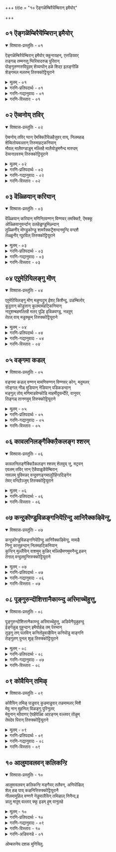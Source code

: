 +++
title = "१० ऎङ्गळॆम्बिरैयॆम्बिरान् इमैयोर्"

+++


## ०१ ऎङ्गळॆम्बिरैयॆम्बिरान् इमैयोर्

<details open><summary>विश्वास-प्रस्तुतिः - ०१</summary>

ऎङ्गळॆम्बिरैयॆम्बिरान् इमैयोर् क्कूनायहन्, एत्तडियवर्  
तङ्गळ् तम्मनत्तु प्पिरियादरुळ् पुरिवान्  
पॊङ्गुतण्णरुविपुदम् शॆय्यप्पॊन् हळे शिदऱ इलङ्गॊळि  
शॆङ्गमल मलरुम् तिरुक्कोट्टियूराने
</details>

<details><summary>मूलम् - ०१</summary>

ऎङ्गळॆम्बिरैयॆम्बिरान् इमैयोर् क्कूनायहन्, एत्तडियवर्  
तङ्गळ् तम्मनत्तु प्पिरियादरुळ् पुरिवान्  
पॊङ्गुतण्णरुविपुदम् शॆय्यप्पॊन् हळे शिदऱ इलङ्गॊळि  
शॆङ्गमल मलरुम् तिरुक्कोट्टियूराने
</details>

<details><summary>गरणि-प्रतिपदार्थः - ०१</summary>

ऎङ्गळ्=नम्म, ऎम् इऱै=नम्मवने आद ऒडॆयनू, ऎम् पिरान्=नम्म सर्वेश्वरनू, इमैयोर् क्कू=नित्यसूरिगळिगॆ, नायहन्=नायकनू, एत्तु=स्तुतिसि, \(स्तुतिसुव\), अडियवर् =भक्तर, तङ्गळ् तम्=तम्म तम्म\(अवरवर\), मनत्तु=मनदल्लि, पिरियादु=अगलदन्तॆ इरुवन्तॆ, अरुळ् पुरिवान्=कृपॆमाडुववनू, पॊङ्गु=उक्कि हरियुव, तण्=तम्पाद, अरुवि=बॆट्टद हॊळॆगळु, पुदम् शॆय्य=अद्भुतवन्नु माडुव हागॆ, पॊन् हळे=हॊन्नुगळन्ने\(हॊन्नन्ने\), शिदऱ=ऎरॆचलु, इलङ्गु=हॊळॆयुव, ऒळि=तेजस्सुळ्ळ, शॆम्=कॆम्पु, कमलम्=कमलवु, मलरुम्=अरळुव, तिरुक्कोट्टियूराने=तिरुक्कोट्टियूरिन स्वामिये.
</details>

<details><summary>गरणि-गद्यानुवादः - ०१</summary>

नम्म आत्मीयनाद ऒडॆयनू\(स्वामियू\), नम्म सर्वॆश्वरनू, नित्यसूरिगळ नायकनू, स्तुतिसुव भक्तरिगॆ अवरवर मनदल्लि अगलदन्तॆ इरुवॆनॆन्दु कृपॆमाडुववनू, उक्कि हरियुव तम्पाद बॆट्टद हॊळॆगळु अद्भुतवन्ने माडुव हागॆ हॊन्ननु ऎरचुव हागॆ हॊळॆयुव तेजस्सन्नुळ्ळ कॆन्दावरॆय अरळुत्तिरुवम्थ तिरुक्कोट्टियूरिन स्वामिये.\(१\)
</details>

<details><summary>गरणि-विस्तारः - ०१</summary>

तिरुमालिरुञ्जोलै क्षेत्रदिम्द आऴ्वाररीग तिरुक्कोट्टियूरु ऎम्ब मत्तॊन्दु पुण्यक्षेत्रक्कॆ बन्दिद्दारॆ. अल्लि नॆलसिरुव सौम्यनारायण स्वामिय सनिधियन्नु कुरित पाशुरगळिल्लिवॆ-

आऴ्वाररु हेळुत्तारॆ- तिरुक्कोट्टियूरिनल्लि नॆलसिरुव स्वामिये नम्मॆल्लरिगू अत्यन्त प्रियतमनादवनु. नम्मॆल्लर ऒडॆयनु. नित्यसूरिगळिगू ऒडॆयनु. अवनन्नु ऎडॆबिडदॆ स्तुतिसुव भक्तर मनदल्लि नॆलॆनिन्तिरुववनु. उक्किहरियुव बॆट्टद हॊळॆगळल्लि चिन्नवन्ने उक्किसि,ऎरचि, बॆळगिसुवुदो ऎम्बन्तॆ कॆन्दावरॆय हूगळु अरळि प्रकाशमानवागि शोभिसुत्तिरुव तिरुक्कोट्टियूरिन स्वामियन्नु नावु स्तुतिसि, नमस्करिसोण.
</details>


## ०२ ऎव्वनोय् तविर्

<details open><summary>विश्वास-प्रस्तुतिः - ०२</summary>

ऎव्वनोय् तविर् प्पान् ऎमक्किऱैयिन्नहैत्तुवर् वाय्, निलमहळ्  
शॆव्वितोयवल्लान् तिरुमाहट्कनियान्  
मौवल् मालैवण्डाडुम् मल्लिहै मालैयोडुमणैन्द मारुदम्  
दॆय्वनाऱवरुम् तिरुक्कोट्टियूराने
</details>

<details><summary>मूलम् - ०२</summary>

ऎव्वनोय् तविर् प्पान् ऎमक्किऱैयिन्नहैत्तुवर् वाय्, निलमहळ्  
शॆव्वितोयवल्लान् तिरुमाहट्कनियान्  
मौवल् मालैवण्डाडुम् मल्लिहै मालैयोडुमणैन्द मारुदम्  
दॆय्वनाऱवरुम् तिरुक्कोट्टियूराने
</details>

<details><summary>गरणि-प्रतिपदार्थः - ०२</summary>

ऎव्वम्=अधोगतियन्नू, मेय्=दुःख, सङ्कटगळन्नु, तविर् प्पान्=तप्पिसुववनू, ऎमक्कू-नमगॆ, इऱै=स्वामियादवनू, इन्=इनिदाद, नहै=नगॆयन्नू, तुवर् वाय्=चॆन्दुटिगळन्नू उळ, निलमहळ्=भूदेविय, शॆव्वि=सॊबगन्नु, तोयवल्लान्=अनुभविसबल्लवनू, तिरुमहट्कु=श्रीदेविगॆ, इनियान्=प्रियतमनू, वण्डु आडुम्=दुम्बिगळु मुसुरिरुव, मौवल् मालै मल्लिहै मालैयोडुम्=बगॆबगॆय मल्लिगॆय हारगळन्नु

अणैन्द=धरिसिद, मारुदम्=तङ्गाळियु, दॆय्वम्=दिव्यवागि, नाऱ=परिमळिसुत्ता, वरुम्=बरुवन्थ, तिरुक्कोट्टियूराने=तिरुक्कोट्टियूरिनल्लि नॆलसिरुववने.
</details>

<details><summary>गरणि-गद्यानुवादः - ०२</summary>

अधोगतियन्नु भयसङ्कटगळन्नू तप्पिसुववनू, नमगॆ स्वामियागिरुववनू, इनिदाद नगॆयन्नू चॆन्दुटिगळन्नू उळ्ळ भूदेविय सॊबगन्नु अनुभविसबल्लवनू, श्रीदेविगॆ प्रियतमनू, दुम्बिगळु मुसुरुवन्थ बगॆबगॆय मल्लिगॆय हारगळन्नु धरिसि, तङ्गाळियु परिमळिसुत्ता, बरुवन्थ तिरुक्कोट्टियूरिनल्लि नॆलसिरुववने.\(२\)
</details>

<details><summary>गरणि-विस्तारः - ०२</summary>

“ऎव्वम्”ऎम्बुदक्कॆ “सङ्कट, अधःपतन, आत्मगौरव, वञ्चनॆ”ऎन्दॆल्ल अर्थ बरुत्तदॆ.

“नोय्”-ऎम्बुदक्कॆ “व्याधि,सङ्कट, यातनॆ, भय, पाप”ऎन्दॆल्ल अर्थ बरुत्तदॆ.

“ऎव्वनोय् तविर् प्पान्”- “अधोगतियन्नू, भयसङ्कटगळन्नू तप्पिसुववनु”-चेतननल्लि इन्द्रियगळु आशॆयन्नु हुट्टिसुत्तवॆ. अवनन्नु वञ्चिसुत्तवॆ. दुःख,सङ्कटगळल्लि तॊडगिसुत्तवॆ. संसारद बन्धनदल्लि तॊडगिसुत्तवॆ. \(अवनन्नु\)पापकार्यगळल्लि तॊडगिसुत्तवॆ. संसारवॆम्ब व्याधियिन्द नरळुत्ता अवनु मरणक्कू नरकयातनॆय भयक्कू तुत्तागुत्तानॆ. जॊतॆगॆ लॆक्कविल्लदष्टु हुट्टुसावुगळ सुळियल्लिबिद्दु तॊळलुत्तानॆ. ई अधोगतियन्नू ,भय सङ्कटगळन्नू दूरमाडुवुदॆन्दरॆ सर्वेश्वरनाद भगवन्तन आश्रयवॊन्दे. अवन् कृपॆयिन्द हुट्टु-सावुगळू, नरकयातनॆयू तप्पुवुदु. अवनु अमरनागुवनु. नित्यानन्द सुखवन्ननुभविसुवनु.

भगवन्तनिगॆ श्रीदेवि भूदेविगळु नित्यानुपायिनियरु. परिपूर्ण दयास्वरूपळे श्रीदेवि. सम्पूर्ण क्षमास्वरूपळु भूदेवि. इवरिब्बरू कूडि आश्रितनाद चेतनन पापगळन्नॆल्ल क्षमिसबेकॆन्दू, अवनल्लि कृपॆदोरि अवनन्नुद्धरिसबेकॆन्दू चेतनन परवागि भगवन्तनन्नु बेडिकॊळ्ळुत्तारॆ. अवर बेडिकॆयन्नु अङ्गीकरिसुत्ता, परम कारुणिकनाद स्वामियु चेतननन्नु उद्धरिसुत्तानॆ.

आऴ्वाररु हेळुत्तारॆ- तिरुक्कोट्टियूरिनल्लि श्रीदेवि भूदेविगळ सहितनागि सर्वेश्वरनाद भगवन्तनु नॆलसिद्दानॆ. दुम्बिगळु मुसुरुत्तिरुव

परिमळवन्नु सूसुव बगॆबगॆय मल्लिगॆय हारगळन्नु स्वामियु धरिसिद्दानॆ. हारगळ दिव्यपरिमळवन्नु तङ्गाळियु ऎल्ल कडॆगू हरडि, भक्तरन्नॆल्ला आकर्षिसुत्तदॆ. नावु भगवन्तन तिरुवडिगळन्नाश्रयिसि,संसारवॆम्ब रोगद भयसङ्कटगळिन्द मुक्तरागोण.
</details>


## ०३ वॆळ्ळियान् करियान्

<details open><summary>विश्वास-प्रस्तुतिः - ०३</summary>

वॆळ्ळियान् करियान् मणिनिऱवण्णन् विण्णवर् तमक्किऱै, ऎमक्कू  
ऒळ्ळियानुयर्न्दान् उलहॆळुण्डुमिऴ्न्दान्  
तुळ्ळिनीर् मॊण्डुकॊण्डु शामरैक्कट्रैशन्दनमुन्दि वन्दशै  
तॆळ्ळुनीर् प्पुऱविल् तिरुक्कोट्टियूराने
</details>

<details><summary>मूलम् - ०३</summary>

वॆळ्ळियान् करियान् मणिनिऱवण्णन् विण्णवर् तमक्किऱै, ऎमक्कू  
ऒळ्ळियानुयर्न्दान् उलहॆळुण्डुमिऴ्न्दान्  
तुळ्ळिनीर् मॊण्डुकॊण्डु शामरैक्कट्रैशन्दनमुन्दि वन्दशै  
तॆळ्ळुनीर् प्पुऱविल् तिरुक्कोट्टियूराने
</details>

<details><summary>गरणि-प्रतिपदार्थः - ०३</summary>

वॆळ्ळियान्=शुद्धवाद बिळिय बण्णदवनू, करियान्=करिय बण्णदवनू, मणिनिऱम् वण्णन्=इन्द्रनीलमणिय बण्णदवनू, विण्णवर् तमक्कू=नित्यसूरिगळिगॆ, इऱै=ऒडॆयनू, ऎमक्कू=नमगॆल्ल, ऒळ्ळियान्=ऒळ्ळॆयवनू\(उपकारियू\), उयर्न्दान्=ऎल्लरिगिन्तलू हिरियवनू \(श्रेष्ठनू\), उलहु एऴुम्=एळुलोकगळन्नू, उण्डु=नुङ्गि, उमिऴ्न्दान्=उगुळिदवनू, तुळ्ळुनीर्-नुग्गिबरुव अलॆगळिम्द, मॊण्डुकॊण्डु=तुम्बिकॊण्डु, शामरैकट्रै=चामरद कट्टुगळन्नू, शन्दनम्=गन्धद मरगळन्नू, उन्दि=तळ्ळिकॊण्डु, वन्दु=बन्दु, अशै=हरियुव, तॆळ्ळुनीर्=तिळियाद नीरिन, पुऱविल्=प्रदेशदल्लिरुव, तिरुक्कोट्टियूराने=तिरुक्कोट्टियूरिनल्लिरुव स्वामिये.
</details>

<details><summary>गरणि-गद्यानुवादः - ०३</summary>

शुद्धवाद बिळिय बण्णदवनू, करिय बण्णदवनू, इन्द्रनीलमणिय बण्णदवनू नित्यसूरिगळ ऒडॆयनू, नम्मॆल्लर ऒळ्ळॆयवनू\(उपकारियू\) ऎल्लरिगिन्तलू हिरियनू\(श्रेष्ठनू\) एळुलोकगळन्नू उण्डु उगुळिदवनू, नुग्गिबरुव अलॆगळिन्द चामरद कट्टुगळन्नू श्रीगन्धद मरगळन्नू तुम्बिकॊण्डु, तळ्ळिकॊण्डु बरुव तिळिनीरिन प्रवाहगळ प्रदेशदल्लिरुव तिरुक्कोट्टियूरिनल्लि नॆलसिरुव स्वामिये.\(३\)
</details>

<details><summary>गरणि-विस्तारः - ०३</summary>

ऒन्दॊन्दु युगदल्लियू भगवन्तनु आया युगक्कॆ तक्कन्तॆ ऒन्दॊन्दु बण्णदल्लि काणिसिकॊळ्ळुत्तानॆन्दु स्वामियन्नु वर्णिसुत्तारॆ. कृतयुगदल्लि स्वामिगॆ परिशुद्धवाद बिळियबण्णवन्तॆ. त्रेतायुगदल्लि स्वल्प हळदिमिश्रितवाद बिळुपन्तॆ. द्वापरदल्लि स्वामियु इन्द्रनीलमणिय बण्णवन्नु होलुवनन्तॆ. कलियुगदल्लि स्वामिय बण्ण अच्चकप्पन्तॆ. आऴ्वाररु इदन्नु मुन्दिट्टुकॊण्डु स्वामियन्नु इल्लि वर्णिसुत्तिद्दारॆ.

आऴ्वाररु हेळुत्तारॆ- इडिय ब्रह्माण्डक्के नायकनागिरुव स्वामि परमपदवासिगळाद अमररिगू नायकने. अवनु सर्वेश्वरनु स्थितिकर्तनागिरुव अवनु लयकर्तनू सृष्टिकर्तनू आगुत्तानॆ. आश्रयिसुव भक्तरिगॆ बहळ ऒळ्ळॆयवनु स्वामि. अवने ईग तिरुक्कोट्टियूरल्लि नॆलसिद्दानॆ. नावु अवनन्नु आश्रयिसि उद्धारगॊळ्ळोण.
</details>


## ०४ एऱुमेऱियिलङ्गु मॊण्

<details open><summary>विश्वास-प्रस्तुतिः - ०४</summary>

एऱुमेऱियिलङ्गु मॊण् मऴुप्पट्रुम् ईशऱ् किशैन्दु, उडम्बिलोर्  
कूऱुतान् कॊडुत्तान् कुलमामहट्किनियान्  
नाऱुशम्बहमल्लिहै मलर् पुल्हि इन्निळवण्डु, नन्नऱुम्  
तेऱल् वाय् मडुक्कूम् तिरुक्कोट्टियूराने
</details>

<details><summary>मूलम् - ०४</summary>

एऱुमेऱियिलङ्गु मॊण् मऴुप्पट्रुम् ईशऱ् किशैन्दु, उडम्बिलोर्  
कूऱुतान् कॊडुत्तान् कुलमामहट्किनियान्  
नाऱुशम्बहमल्लिहै मलर् पुल्हि इन्निळवण्डु, नन्नऱुम्  
तेऱल् वाय् मडुक्कूम् तिरुक्कोट्टियूराने
</details>

<details><summary>गरणि-प्रतिपदार्थः - ०४</summary>

एऱु=ऎत्तन्नु, एऱि=हत्तिकॊण्डु, इलङ्गुम्=प्रकाशिसुव, ऒण्=अपूर्ववाद,साटियिल्लद, मऴुप्पट्रुम्=गण्डुगॊडलियन्नु हिडिदिरुव

ईशऱ् कु=ईश्वरनिगॆ, इशैन्दु=करुणिसि, उडम्बिल्=तन्न देहदल्लि, ओर्=ऒन्दु, कूऱु=भागवन्नु, तान्=तानु, कॊडुत्तान्=कॊट्टवनू, कुलम्=श्रेष्ठळाद, मामहट्कु=लक्ष्मीदेविगॆ, इनियान्=प्रियनादवनू, नाऱु=परिमळिसुव, शम्बहम्=सम्पगॆ, मल्लिहै=मल्लिगॆ, मलर्=हूगळन्नु, पुल्हि=सवरिकॊण्डु, इन्=इनिदाद, इळवण्डु=ऎळॆय\(यौवनद\)दुम्बि, नल्=श्रेष्ठवाद, नऱुम्=सुवासनॆय, तेऱल्=जेनिनल्लि, वाय् मडुक्कुम्=बायि हच्चुव, तिरुक्कोट्टियूराने=तिरुक्कोट्टियूरिनल्लि नॆलसिरुववने.
</details>

<details><summary>गरणि-गद्यानुवादः - ०४</summary>

ऎत्तन्नेरि प्रकाशिसुव अपूर्ववाद \(साटियिल्लद\) गण्डुगॊडलियन्नु हिडिदिरुव ईश्वर\(शिव\)निगॆ करुणिसि, तन्न देहदल्लि ऒन्दुभागवन्नु\(तानु\) कॊट्टवनू, श्रेष्ठळाद लक्ष्मीदेविगॆ प्रियनादवनू, परिमळिसुव सम्पगॆ मल्लिगॆ हूगळन्नु सवरिकॊण्डु इनिदाद ऎळॆय \(यौवनद\) दुम्बिगळु उत्तमवाद सुवासनॆय जेनिगॆ बायन्नु हच्चुव तिरुक्कोट्टियूरिनल्लि नॆलसिरुववने.\(४\)
</details>

<details><summary>गरणि-विस्तारः - ०४</summary>

शिवनिगॆ ब्रह्महत्यादोष बन्तु. अवनु अदर परिहारक्कागि मूरुलोकगळल्लू अलॆदु बेडिदनु. कडॆगॆ श्रीमन्नारायणनु अवनल्लि करुणिसिदनु. तन्न देहदिन्द रक्तवन्नु हरिसि, शिवनन्नु आ ब्रह्महत्यादोषदिन्द पारुमाडिदनु.

आऴ्वाररु हेळुत्तारॆ- नन्दिवाहननाद शिवनिगॆ तन्न देहद ऒन्दु भागवन्नु कॊट्टु करुणिसिदवनू, दयास्वरूपळू सम्पत्करियू आद श्रीदेविगॆ ऒडॆयनू ईग सम्पिगॆ मल्लिगॆ हूगळ परिमळदिन्दलू अवुगळिन्द हॊरडुव जेनिगॆ मुसुरिकॊण्डिरुव दुम्बिगळ सॊबगिनिन्दलू कूडिरुव तिरुक्कोट्टियूरिनल्लिये नॆलसिद्दानॆ. नावु अवन तिरुवडिगळन्नाश्रयिसि, उद्धारगॊळ्ळोण.
</details>


## ०५ वङ्गमा कडल्

<details open><summary>विश्वास-प्रस्तुतिः - ०५</summary>

वङ्गमा कडल् वण्णन् मामणिवण्णन् विण्णवर् कोन्, मदुमलर्  
त्तॊङ्गल् नीळ् मुडियान् नॆडियान् पडिकडन्दान्  
मङ्गुल् तोय् मणिमाडवॆण्कॊडि माहमीदुयर्न्देऱि, वानुयर्  
तिङ्गळ् तानणवुम् तिरुक्कोट्टियूराने
</details>

<details><summary>मूलम् - ०५</summary>

वङ्गमा कडल् वण्णन् मामणिवण्णन् विण्णवर् कोन्, मदुमलर्  
त्तॊङ्गल् नीळ् मुडियान् नॆडियान् पडिकडन्दान्  
मङ्गुल् तोय् मणिमाडवॆण्कॊडि माहमीदुयर्न्देऱि, वानुयर्  
तिङ्गळ् तानणवुम् तिरुक्कोट्टियूराने
</details>

<details><summary>गरणि-प्रतिपदार्थः - ०५</summary>

वङ्गम्=अलॆगळु तुम्बिरुव, माकडल्=विस्तारवाद कडलिन, वण्णन्=बण्णदवनू, मामणिवण्णन्=इन्द्रनीलमणिय बण्णदवनू, विण्णवर् कोन्-=नित्यसूरिगळ ऒडॆयनू, मदु=जेनु तुम्बिरुव, मलर्=हूगळ, तॊङ्गल्=हारवन्नू, नीळ्=ऎत्तरवाद, मुडियान्=किरीटवुळ्ळवनू, नॆडियान्=सर्वोत्कृष्ठनू, पडि कडन्दान्=भूमियन्नु अळॆदुकॊण्डवनू, मङ्गुल् तोय्=मोडगळन्नु मुट्टुव, मणिमाडम्=रत्नमयवाद उप्परिगॆगळ, वॆण्कॊडि=बिळिय ध्वजगळु, माहम् मीदु=आकाशद मेलॆ, उयर्न्दु=ऎत्तरवागि, एऱि=एरि, वान्=आकाशदल्लि, उयर्=ऎत्तरदल्लिरुव, तिङ्गळ् तान्=चन्द्रनन्नु, अणवुम्=स्पर्शिसुव, तिरुक्कोट्टियूराने=तिरुक्कोट्टियूरिनल्लिरुववने.
</details>

<details><summary>गरणि-गद्यानुवादः - ०५</summary>

दॊड्डदॊड्ड अलॆगळु तुम्बिरुव विस्तारवाद कडलिन बण्णदवनू इन्द्रनीलमणिय बण्णदवनू, नित्यसूरिगळ ऒडॆयनू, जेनुतुम्बिरुव हूगळ हारवन्नू, ऎत्तरवाद किरीटवन्नू धरिसिरुववनू, सर्वोत्कृष्ठनू, भूमियन्नु अळॆदुकॊण्डवनू, मोडगळन्नु मुट्टुवन्थ रत्नमयवाद उप्परिगॆगळ मेलण बिळिय ध्वजगळु आकाशदल्लि ऎत्तरक्कॆ एरि, गगगनदल्लि बहळ ऎत्तरदल्लिरुव चन्द्रनन्नु स्पर्शिसुवन्थ तिरुक्कोट्टियूरिनल्लि नॆलसिरुववने.\(५\)
</details>

<details><summary>गरणि-विस्तारः - ०५</summary>

दॊड्डदॊड्ड अलॆगळु निरन्तरवागि तुम्बिरुव बलुदॊड्ड कडलिन बण्णवॆन्दरॆ, थळथळिसुव हॊळपु बण्ण. भगवन्तन रूपद हॊळपन्नु ई होलिकॆ निजवागियू सूचिसुवुदे? ऎनिसुत्तदॆ.

वामननागिद्द भगवन्तनु त्रिविक्रमनागि बॆळॆदनष्टॆ. आग स्वामियु तन्न ऒन्दु हॆज्जॆयिन्द भूमियन्नॆल्ला आवरिसि, अळॆदुकॊण्डनु ऎम्बुदु इल्लि अद्भुतवाद विषय.
</details>


## ०६ कावलनिलङ्गैक्किऱैकलङ्ग श्शरम्

<details open><summary>विश्वास-प्रस्तुतिः - ०६</summary>

कावलनिलङ्गैक्किऱैकलङ्ग श्शरम् शॆलवुय् त्तु, मट्रवन्  
एवलम् तविर् त्तान् ऎन्नैयाळुडैयॆम्बिरान्  
नावलम् पुविमन्नर् वन्दुवणङ्गमालुऱैहिन्ऱदिङ्गॆन  
तेवर् वन्दिऱैञ्जुम् तिरुक्कोट्टियूराने
</details>

<details><summary>मूलम् - ०६</summary>

कावलनिलङ्गैक्किऱैकलङ्ग श्शरम् शॆलवुय् त्तु, मट्रवन्  
एवलम् तविर् त्तान् ऎन्नैयाळुडैयॆम्बिरान्  
नावलम् पुविमन्नर् वन्दुवणङ्गमालुऱैहिन्ऱदिङ्गॆन  
तेवर् वन्दिऱैञ्जुम् तिरुक्कोट्टियूराने
</details>

<details><summary>गरणि-प्रतिपदार्थः - ०६</summary>

कावलन्=”जगद्रक्षकनु”ऎन्दुकॊण्डिद्द, इलङ्गैक्कू=लङ्कॆगॆ, इऱै=ऒडॆयनु, कलङ्ग-कलकि होगुवन्तॆ, शरम्=बाणवन्नु, शॆल उय् त्तु=प्रयोगिसि, मट्रु=मत्तु, अवन्=अवन, एवलम्-अनुचरननु, तविर् त्तान्=तप्पिसिदवनू\(रक्षिसिदवनू\), ऎन्नै=नन्नन्नु, आळ् उडै=पादसेवकनन्नागि माडिकॊण्ड, ऎम्बिरान्=नम्म स्वामियन्नु, नावलम् बुवि=जम्बूद्वीपद, मन्नर्=राजरु, वन्दु=बन्दु, वणङ्ग=नमस्करिसलु, माल्=सर्वेश्वरनु, उऱैहिन्ऱदु=नॆलसिरुवुदु, इङ्गे=इल्लिये, ऎन=ऎन्नुवन्तॆ, तेवर्=ब्रह्मादिदेवतॆगळु, वन्दु=बन्दु, इऱैञ्जुम्=स्तुतिसुव, तिरुक्कोट्टियूराने=तिरुक्कोट्टियूरिनल्लि नॆलसिरुववने.
</details>

<details><summary>गरणि-विस्तारः - ०६</summary>

“नाने जगद्रक्षकनु” ऎन्दुकॊण्डिद्द लङ्कॆगॆ ऒडॆयनु कलकि होगुवन्तॆ बाणवन्नु प्रयोगिसिदवनू, मत्तु अवन अनुचरनन्नु रक्षिसिदवनू, नन्नन्नु तन्न पादसेवकनन्नागि माडिकॊण्डव नम्म स्वामियू, जम्बूद्वीपद राजरु बन्दु नमस्करिसलु सर्वेश्वरनु

नॆलसिरुवुदु इल्लिये ऎन्नुवन्तॆ ब्रह्मादिदेवतॆगळु बन्दु स्तुतिसुव तिरुक्कोट्टियूरिनल्लि नॆलसिरुववने.\(६\)

आऴ्वाररु हेळुत्तारॆ- भगवन्तनु दुष्टशिक्षकनॆन्दू शिष्टरक्षकनॆन्दू हॆसरुगॊण्डवनु. अदक्कॆ ऒन्दु निदर्शनवन्नु कॊडबहुदु. हिन्दॆ, तानु अजेयनॆन्दू साटियिल्लद पराक्रमियॆन्दू मूरुलोकगळन्नू जयिसिबीगुत्तिद्द दुष्टरावणासुरनन्नु भगवन्तनु श्रीरामनाहि \(सामान्य मानवनागि\) अवतरिसि तन्न बिल्लुबाणगळिन्दले अवनन्नु कॊन्दुहाकिदनु.अवन तम्मनू अनुचरनू आगिद्द विभीषणनन्नु अवन सद्गुणगळिगागि मन्निसि, अवनिगॆ लङ्कॆय राज्यवन्नु कट्टिदनु. करुणामूर्तियाद आ स्वामिये ईग तिरुक्कोट्टियूरिनल्लि भक्तर उद्धारक्कागिये बन्दु नॆलसिद्दानॆ. भरतखण्डद राजरु मात्रवल्लदॆ जम्बूद्वीपद राजरॆल्लरू अल्लिगॆ बन्दु स्वामिय सेवॆ माडुत्तारॆ. इदन्नरितु ब्रह्मादि देवतॆगळू सह अल्लिगॆ बन्दु स्वामियन्नु स्तुतिसुत्तारॆ. नावू सह अल्लिगॆ होगोण स्वामियन्नाश्रयिसोण. उद्धारवागोण.
</details>


## ०७ कन्ऱुकॊण्डुविळङ्गनियॆऱिन्दु आनिरैक्कऴिवॆन्ऱु,

<details open><summary>विश्वास-प्रस्तुतिः - ०७</summary>

कन्ऱुकॊण्डुविळङ्गनियॆऱिन्दु आनिरैक्कऴिवॆन्ऱु, मामऴै  
निन्ऱु कात्तुहन्दान् निलमहट्किनियान्  
कुन्ऱिन् मुल्लैयिन् वाशमुम् कुळिर् मल्लिहैमणमुमनैन्दु,इळन्  
तॆन्ऱल् वन्दुलवुन्तिरुक्कोट्टियूराने
</details>

<details><summary>मूलम् - ०७</summary>

कन्ऱुकॊण्डुविळङ्गनियॆऱिन्दु आनिरैक्कऴिवॆन्ऱु, मामऴै  
निन्ऱु कात्तुहन्दान् निलमहट्किनियान्  
कुन्ऱिन् मुल्लैयिन् वाशमुम् कुळिर् मल्लिहैमणमुमनैन्दु,इळन्  
तॆन्ऱल् वन्दुलवुन्तिरुक्कोट्टियूराने
</details>

<details><summary>गरणि-प्रतिपदार्थः - ०७</summary>

कन्ऱुकॊण्डु=करुवन्नॆत्तिकॊण्डु, विळङ्गनि=बेलद हण्णुगळिगॆ, ऎऱिन्दु=ऎसॆदु,\(ऎसॆदवनू\), आ निरैक्कू=दनकरुगळिगॆ\(मन्दॆगॆ\),अळिवु ऎन्ऱु=अळिवु ऎन्दु, मामऱैनिन्ऱु=भारिमळॆयिन्द, कात्तु=रक्षिसि, उहन्दान्=हर्षिसिदवनू, कुन्ऱिन् मुल्लैयिन्=बॆट्टद मल्लिगॆय, वाशमुम्=परिमळवन्नू, कुळिर् मल्लिहै=तम्पाद मल्लिगॆय, मणमुम्=सुवासनॆयन्नू, अनैन्दु=हॊत्तु, इळम् तॆन्ऱिल्=मृदुवाद तॆङ्कण गाळियु, वन्दु=बन्दु, उलवुम्=सञ्चरिसुव\(अलॆदाडुव\), तिरुक्कोट्टियूराने=तिरुक्कोट्टियूरिन स्वामिये.
</details>

<details><summary>गरणि-गद्यानुवादः - ०६</summary>

करुवन्नॆत्तिकॊण्डु बेलद हण्णुगळिगॆ ऎसॆदवनू, दनकरुगळ मन्दॆगॆ अळिवुण्टागुवुदल्ल ऎन्दु अवुगळन्नु बिरुसु मळॆयिन्द रक्षिसि हर्षिसिदवनू, बॆट्टद मल्लिगॆय परिमळवन्नु तम्पाद मल्लिगॆय सुगन्धवन्नू हित्तु मृदुवाद तॆङ्कण गाळियु बन्दु अलॆदाडुवन्थ तिरुक्कोट्टियूरिनल्लि नॆलसिरुववने.\(७\)
</details>

<details><summary>गरणि-विस्तारः - ०७</summary>

आऴ्वाररु हेळुत्तारॆ- बालकृष्णनागि भगवन्तनु दनकरुगळ हिन्दॆ काडिगॆ होगुत्तिद्दाग, ऒन्दु दिन, अवनन्नु वञ्चिसि कॊल्लबेकॆन्दु करुवागि बन्द वत्सासुरनन्नु, अदे कॆलसक्कागि बेलद मरवागि बॆळॆदुनिन्तिद्द कपित्थासुरन मेलक्कॆ बीसि ऎसॆदु इब्बरन्नू कॊन्दु हाकिदनु. नन्दगोकुलद मेलॆ कडुकोपगॊण्डु देवेन्द्रनु अदर मेलॆ बहळ बलवाद मळॆयन्नु सुरिसिदाग, बालकृष्णनु दनकरुगळ मेलण करुणॆयिन्द गोवर्धन गिरियन्ने ऎत्ति, कॊडॆयन्तॆ हिडिदु, अदरडियल्लि गोवळरन्नू गोवुगळन्नू रक्षिसिदनु. मॊल्लॆमल्लिगॆ हूगळ सुगन्धवन्नु हॊत्तु हितवाद तॆङ्कणगाळियु सुळियुत्ता आनन्दवन्नुण्टु माडुवुदु तिरुक्कोट्टियूरिनल्लि. करुणामूर्तियाद आ स्वामिये तिरुक्कोट्टियूरिनल्लि नॆलसिद्दानॆ. अवन तिरुवडिगळन्नाश्रयिसि, नावु उद्धारवागोण.
</details>


## ०८ पूङ्गुरुन्दॊशित्तानैकाय्न्दु अरिमाच्चॆहुत्तु,

<details open><summary>विश्वास-प्रस्तुतिः - ०८</summary>

पूङ्गुरुन्दॊशित्तानैकाय्न्दु अरिमाच्चॆहुत्तु, अडियेनैयुऴुहन्दु  
ईङ्गॆन्नुळ् पुहुन्दान् इमैयोर्हळ् तम् पॆरुमान्  
तूङ्गु तण् पलविन् कनितॊहुवाऴैयिन् कनियॊडु माङ्गनि  
तेङ्गुतण् पुनल् शूऴ् तिरुक्कोट्टियूराने
</details>

<details><summary>मूलम् - ०८</summary>

पूङ्गुरुन्दॊशित्तानैकाय्न्दु अरिमाच्चॆहुत्तु, अडियेनैयुऴुहन्दु  
ईङ्गॆन्नुळ् पुहुन्दान् इमैयोर्हळ् तम् पॆरुमान्  
तूङ्गु तण् पलविन् कनितॊहुवाऴैयिन् कनियॊडु माङ्गनि  
तेङ्गुतण् पुनल् शूऴ् तिरुक्कोट्टियूराने
</details>

<details><summary>गरणि-प्रतिपदार्थः - ०८</summary>

पू=हूबिट्टिरुव, कुरुन्दु=काडुनिम्बॆ मरगळन्नु, ऒशित्तु=मुरिदु हाकि, आनै=अत्तिमरवन्नु

काय् त्तु=नाशपडिसि, अरि=बलिष्ठ, मा-कुदुरॆयन्नु, शॆहुत्तु=कॊन्दुहाकिदवनू, अडियेनै=पादसेवकनाद \(नन्न\), आऴ्=सेवॆयल्लि, उहन्दु=हर्षिसिदवनू, ईङ्गु=ई जन्मदल्लिये\(जीवनदल्लिये\), ऎन्=नन्न, उळ्=अन्तरङ्गवन्नु, पुहुन्दान्=प्रवेशिसिदवनू, इमैयोर् हळ् तम्=नित्यसूरिगळ, पॆरुमान्=स्वामियू, तूङ्गु=तूगाडुव, तण्=तम्पाद, पलविन् कनि=हलसिन हण्णु, तॊहु=दट्टवाद, वाऴैयिन् कनियोडुम्=बाळॆय हण्णू, माङ्गनि=माविन हण्णू, तेङ्गु=तेलुत्तिरुव, तण्=तम्पाद, पुनल्=नीर् नॆलॆगळिन्द, शूऴ्-सुत्तुवरिदिरुव, तिरुक्कोट्टियूराने=तिरुक्कोट्टियूरिन स्वामिये.
</details>

<details><summary>गरणि-गद्यानुवादः - ०७</summary>

हूबिट्टिरुव काडुनिम्बॆ मरगळन्नु मुरिदुहाकिदवनू, अत्ति मरगळन्नु नाशपडिसिदवनू, बलिष्ठवाद कुदुरॆयन्नु कॊन्दुहाकिदवनू, पादसेवकनाद नन्न सेवॆयल्लि हर्षिसिदवनू ई जीवनदल्लिये\(जन्मदल्लिये\) नन्न अन्तरङ्गवन्नु प्रवेशिसिदवनू, नित्यसूरिगळ स्वामियू, तूगाडुव तम्पाद हलसिन हण्णू, ऒत्तागिरुव बाळॆयहण्णू, माविनहण्णू तेलुत्तिरुव तम्पाद नीर् नॆलॆगळिन्द सुत्तुवरिदिरुव तिरुक्कोट्टियूरिन स्वामिये.\(८\)
</details>

<details><summary>गरणि-विस्तारः - ०८</summary>

भगवन्तनु श्रीकृष्णनागि अवतरिसिदाग, कंसनिन्द प्रेरितनागि कॆशियॆम्ब राक्षसनु कुदुरॆय रूपदल्लि बालकृष्णनन्नु कच्चिकॊल्ललॆन्दु तॆरॆद बायिन्द अवन मेलॆ नुग्गिबन्दनु. कृष्णनु तन्न तोळन्नु अदर बायॊळक्कॆ तूरिसि, तोळन्नु बॆळॆसि, कुदुरॆयन्नु सीळि कॊन्दुहाकिदनु.

दक्षिणभारतदल्लि प्रसिद्धवाद “मुक्कनि”-\(मूरु हण्णुगळु\) ऎन्दरॆ हलसु,मावु,बाळॆहण्णुगळु. इवु ई प्रदेशदल्लि समृद्धियागि बॆळॆयुत्तवॆ. तिरुक्कोट्टियूरल्लियू अवु हेरळवे.
</details>


## ०९ कोवैयिन् तमिऴ्

<details open><summary>विश्वास-प्रस्तुतिः - ०९</summary>

कोवैयिन् तमिऴ् पाडुवार् कुडमाडुवार् तडमामलर् मिशै  
मेवु नान् मुहनिल् विळङ्गु पुरिनूलर्  
मेवुनान् मऱैवाणर् ऐवहैवेळ्वि आऱङ्गम् वल्लवर् तॊऴुम्  
तेवदेव पिरान् तिरुक्कोट्टियूराने
</details>

<details><summary>मूलम् - ०९</summary>

कोवैयिन् तमिऴ् पाडुवार् कुडमाडुवार् तडमामलर् मिशै  
मेवु नान् मुहनिल् विळङ्गु पुरिनूलर्  
मेवुनान् मऱैवाणर् ऐवहैवेळ्वि आऱङ्गम् वल्लवर् तॊऴुम्  
तेवदेव पिरान् तिरुक्कोट्टियूराने
</details>

<details><summary>गरणि-प्रतिपदार्थः - ०९</summary>

कोवै=क्रमवरितु, इन्-इनिदागि, तमिऴ्=तमिळिन पाशुर\(हाडु\)गळन्नु, पाडुवार्=हाडुववरू, कुडम् आडुवार्=कॊडद कुणितवन्नु आडुववरू, तड=विशालवाद, मा-श्रेष्ठवाद, मलर्=हूविन, मिशै=मेलुगडॆ, मेवु=वासिसुव, इरुव, नान् मुहनिल्=ब्रह्मनल्लि, \(ब्रह्म तेजस्सिनिन्द\), विळङ्गु=बॆळगुव, पूरिनूलर्=ब्रह्मसूत्रवन्नु\(यज्ञोपवीतवन्नु\)ळ्ळवरु, मेवु=अभ्यास माडिरुव, नान् मऱैवाणर्=नाल्कु वेदगळल्लि विद्वांसरू, ऐवहै=ऐदु बगॆय, वेळ्वि=यज्ञगळन्नू, आऱु अङ्गम्=आरु वेदाङ्गगळन्नू, वल्लवर्=बल्लवरू, तॊऴुम्=नमस्करिसुव, देवदेव पिरान्=देवाधिदेवनु, तिरुक्कोट्टियूराने=तिरुक्कोट्टियूरिन स्वामिये.
</details>

<details><summary>गरणि-गद्यानुवादः - ०८</summary>

क्रमवरितु इनिदागि तमिळिन पाशुरगळन्नु हाडुववरू कॊडद कुणितवन्नाडुववरू, विशालवाद मत्तु श्रेष्ठवाद हूविन मेलॆ वासिसुव ब्रह्मनल्लि\(ब्रह्म तेजस्सिनिन्द\) बॆळगुव ब्रह्मसूत्रवन्नु\(यज्ञोपवीतवन्नु\)ळ्ळवरू, नाल्कु वेदगळन्नु चॆन्नागि कलितिरुववरू, ऐदु यज्ञगळन्नू आरु वेदाङ्गगळन्नू बल्लवरू नमस्करिसुव देवाधिदेवने तिरुक्कोट्टियूरिनल्लि नॆलसिरुव स्वामि\!\(९\)
</details>

<details><summary>गरणि-विस्तारः - ०९</summary>

तिरुक्कोट्टियूरिनल्लि उत्तम साहितिगळु, कविगळु, गायकरु, नृत्यकला निपुणरु, वेदविद्वांसरु, परम वैदिकरु, भक्तरु वासिसुत्तारॆ.

कविगळु साहितिगळु तम्म कविता सामर्थ्यदिन्दलू सॊबगिन विवरणॆगळिन्दलू, भगवन्तनन्नु स्तुतिसुत्तारॆ. गायकरु बगॆबगॆय रागगळिन्द भगवन्तनन्नु मनमुट्टुवन्तॆ हाडुत्तानॆ. नाट्यविशारदरु तम्म विविध अभिनयगळिन्द भगवन्तनन्नु तणिसलु यत्निसुत्तारॆ. वेदविद्वांसरु तम्म पाण्डित्यवन्नॆल्ल भगवन्तनन्नु बगॆबगॆयागि वर्णिसि आनन्दिसलु बळसुत्तारॆ. दिव्यवाद क्रमबद्धवाद रीतियल्लि वेद ऋक्कुगळन्नु ऎडॆबिडदॆ घोषिसुत्तारॆ. वैदिकरु साङ्गवागि नाल्कुवेदगळन्नु कलितु, अवुगळन्नु अनुष्ठानदल्लि तन्दुकॊण्डिद्दारॆ. ब्रह्मतेजस्सिनिन्द कूडिदवरागि, हॊळॆयुव यज्ञोपवीतधारिगळागि, पञ्चमहायज्ञगळन्नु नडसुत्ताअ, अग्निकार्यगळन्नु बिडदॆ माडुत्ता, भगवन्तनन्नु पूजिसुत्तारॆ. इदल्लदॆ, शुद्धवाद तमिळु भाषॆयल्लि अच्चुकट्टागि भक्तिगीतॆगळन्नू पाशुरगळन्नू \(दिव्य प्रबन्धगळन्नू\) रचिसि, भगवन्तनन्नु हॊगळि हाडि तणिसलु यत्निसुत्तारॆ. इवरॆल्लर स्तुतिनुतिगळू बेरॆबेरॆयागि कण्डरू सह, ऎल्लरू ऒब्बने आद सर्वेश्वरनन्ने ऒलिसिकॊळ्ळलु यत्निसुत्तिरुवुदु. आ देवदेवने तिरुक्कोट्टियूरिनल्लि भक्तजनोद्धाररकनागि नॆलसिद्दानॆ. तिरुक्कोट्टियूरु भगवद्भागवतरिन्द कूडिरुव ऎन्थ पुण्यक्षेत्र\!
</details>


## १० आलुमावलवन् कलिकन्ऱि

<details open><summary>विश्वास-प्रस्तुतिः - १०</summary>

आलुमावलवन् कलिकन्ऱि मङ्गैयर् तलैवन्, अणिपॊऴिल्  
शेल् हळ् पाय् कऴनित्तिरुक्कोट्टियूरानै  
नीलमामुहिल् वण्णनै नॆडुमालैयिन् तमिऴाल् निनैन्द,इ  
न्नालु माऱुम् वल्लार् क्कू इडम् हुम् वानुलहे
</details>

<details><summary>मूलम् - १०</summary>

आलुमावलवन् कलिकन्ऱि मङ्गैयर् तलैवन्, अणिपॊऴिल्  
शेल् हळ् पाय् कऴनित्तिरुक्कोट्टियूरानै  
नीलमामुहिल् वण्णनै नॆडुमालैयिन् तमिऴाल् निनैन्द,इ  
न्नालु माऱुम् वल्लार् क्कू इडम् हुम् वानुलहे
</details>

<details><summary>गरणि-प्रतिपदार्थः - १०</summary>

आलुम्=\(प्रवाहदन्तॆ\)नुग्गुव, मा=कुदुरॆयन्नु, वलवन्=एरबल्लवनू, कलिकन्ऱि=कलिध्वंसियू, मङ्गैयर् तलैवन्=तिरुमङ्गै नाडिन जनरिगॆ ऒडॆयनू

अणि=सॊबगिन, पॊऴिल्=तोपुगळिन्दलू,शेल् हळ्=शेल् मीनुगळु, पाय्=चिम्मुत्तिरुव, कऴनि=गद्दॆगळिन्दलू सुत्तुवरिदिरुव, तिरुक्कोट्टियूरानै=तिरुक्कोट्टियूरिनल्लि नॆलसिरुववनन्नु, नीलम्=कप्पनॆय, मामुहिल् वण्णनै=दॊड्ड मोडद बण्णदवनन्नु, नॆडुमालै=सर्वेश्वरनन्नु कुरितु, इन्=इनिदाद, तमिऴाल्=तमिळिनल्लि, निनैन्द=स्मरिसिद, इनालुम् आऱुम्=ई हत्तु पाशुरगळन्नू, वल्लार् क्कू=बल्लवरिगॆ, इडम्=स्थळवु, आहुम्=आगुत्तदॆ, वान् उलहे=परम पदवे.
</details>

<details><summary>गरणि-गद्यानुवादः - ०९</summary>

प्रवाहदन्तॆ मुन्नुग्गुव कुदुरॆयन्नु एरबल्लवनू, कलिध्वंसियू, तिरुमङ्गै नाडिन जनरिगॆ ऒडॆयनू आदवनु सॊबगिन तोपुगळिन्दलू शेल् मीनुगळु चिम्मिनॆगॆयुव गद्दॆगळिन्दलू सुत्तुरिदिरुव तिरुक्कोट्टियूरिनल्लि नॆलसिरुववनन्नु, दॊड्ड करियमोडदन्तॆ बण्णवुळ्ळवनन्नु, सर्वेश्वरनन्नु कुरितु इनिदाद तमिळिनल्लि स्मरिसिरुव ई हत्तु पाशुरगळन्नु बल्लवरिगॆ नित्यसूरिगळ लोकवाद परमपदवे वासस्थळवागुत्तदॆ.\(१०\)
</details>

<details><summary>गरणि-विस्तारः - १०</summary>

इदु ई तिरुमॊऴिय कडॆय पाशुर. ब्रह्माण्डनायकनाद , जगद्रक्षकनाद, सर्वेश्वरनाद, सर्वशक्तनाद भगवन्तन अति श्रेष्ठवाद कल्याणगुणगळन्नु ई तिरुमॊऴियल्लि विवरिसलागिदॆ. भगवन्तनु आश्रितवत्सलनु. परमकरुणाळु. दुष्टरन्नु निग्रहिसि शिष्टरन्नु पालिसुत्तानॆ. पाल्गडलल्लि स्वामियु आलदॆलॆय मेलॆ शिशुवागि पवडिसिरुव बदलागि, शेषशयननागि ब्रह्मादिदेवतॆगळिन्द स्तुतिसल्पडुत्ता इरुवुदर बदलागि, अमरर नित्यसेवॆयन्नु स्वीकरिसुत्ता परमपददल्लि इरुवुदर बदलागि, तिरुक्कोट्टियूरिनन्थ पुण्यक्षेत्रगळल्लि बन्दु नॆलसि, भक्तकोटियन्नु उद्धरिसुत्तानॆ. भगवन्तन तिरुवडिगळन्नु बिडदॆ आश्रयिसिरुव भक्तर मनदल्लि अवनु नॆलॆ निन्तिरुत्तानॆ. अर्चास्वरूपियागियू स्वमैयु भक्तर कण्मनगळन्नु तणिसुत्ता, कृपॆदोरुत्ता, सांसारिकवाद भयसङ्कटगळिन्द अवरन्नु पारुमाडुत्तानॆ.

भगवन्तनु तिरुक्कोट्टियूरिनल्लि सुन्दरवाद प्रकृतिय नडुवॆ नॆलसिद्दानॆ. अल्लि वासिसुव जनरादरो कविगळु, साहितिगळु,वेदविद्वांसरु, कलानिपुणरु, वैदिक ब्राह्मणरु, भगवद्भक्तरु. अवरॆल्लरिन्दलू बगॆबगॆयागि अवरवर योग्यतानुसारवागि स्वामियुस् एवॆयन्नु कैगॊण्डु अवरिगॆ इहलोकदल्लि शान्तियन्नू मरणानन्तर शाश्वतानन्दवन्नू दयॆनीडुवनु. आ क्षेत्रक्कॆ बन्दु अवन तिरुवडिगळन्नाश्रयिसिद भक्तरन्नू स्वामियु उद्धरिसुत्तानॆ. इदु आ पुण्यक्षेत्रद हिरिमॆ.

आद्दरिन्दले, अप्रतिम साहसियू तिरुमङ्गै जनर ऒडॆयनू आद कलियनु “मधुरवाद तमिळिनिन्दाद ई हत्तु पाशुरगळन्नु चॆन्नागि बल्लवरिगॆ परमपदवे प्राप्तियागुवुदु”\(भगवन्तनल्लि भक्तियु नॆलॆगॊळ्ळुवुदु\), अवन नित्यसेवॆयल्लि तॊडगलु अनुकूलवागुवुदु, ऎन्नुतारॆ. हीगिदॆ ई तिरुमॊऴिगॆ फलश्रुति.
</details>

<details><summary>गरणि-अडियनडे - ०१</summary>

ऎङ्गळ्, ऎव्व, वॆळ्ळि, एऱु, वङ्गम्, कावलम्, कन्ऱु, पूम्, कोवै, आलुमा, \(ऒरुनल्\)
</details>

ऒम्बत्तनॆय दशक मुगियितु.